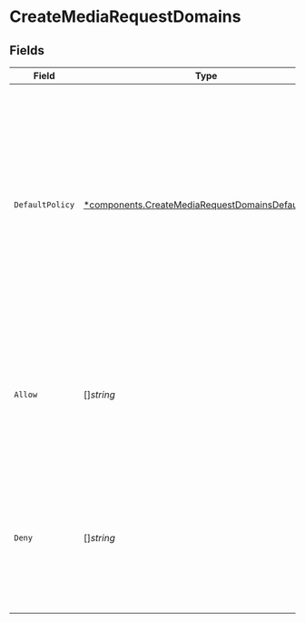 # CreateMediaRequestDomains


## Fields

| Field                                                                                                                                                                                                                                                  | Type                                                                                                                                                                                                                                                   | Required                                                                                                                                                                                                                                               | Description                                                                                                                                                                                                                                            |
| ------------------------------------------------------------------------------------------------------------------------------------------------------------------------------------------------------------------------------------------------------ | ------------------------------------------------------------------------------------------------------------------------------------------------------------------------------------------------------------------------------------------------------ | ------------------------------------------------------------------------------------------------------------------------------------------------------------------------------------------------------------------------------------------------------ | ------------------------------------------------------------------------------------------------------------------------------------------------------------------------------------------------------------------------------------------------------ |
| `DefaultPolicy`                                                                                                                                                                                                                                        | [*components.CreateMediaRequestDomainsDefaultPolicy](../../models/components/createmediarequestdomainsdefaultpolicy.md)                                                                                                                                | :heavy_minus_sign:                                                                                                                                                                                                                                     | Specifies the default access policy for domains. <br/>If set to `allow`, all domains are allowed access unless otherwise specified in the `deny` lists. <br/>If set to `deny`, all domains are denied access unless otherwise specified in the `allow` lists.<br/> |
| `Allow`                                                                                                                                                                                                                                                | []*string*                                                                                                                                                                                                                                             | :heavy_minus_sign:                                                                                                                                                                                                                                     | A list of domain names or patterns that are explicitly allowed access. <br/>This list is only effective when the `defaultPolicy` is set to `deny`.<br/>                                                                                                |
| `Deny`                                                                                                                                                                                                                                                 | []*string*                                                                                                                                                                                                                                             | :heavy_minus_sign:                                                                                                                                                                                                                                     | A list of domain names or patterns that are explicitly denied access. <br/>This list is only effective when the `defaultPolicy` is set to `allow`.<br/>                                                                                                |